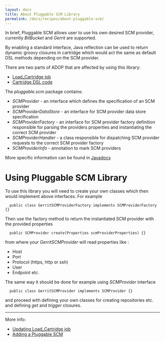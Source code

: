 ```yaml
---
layout: docs
title: About Pluggable SCM Library
permalink: /docs/recipes/about-pluggable-scm/
---
```


In brief, Pluggable SCM allows user to use his own desired SCM provider, currently _BitBucket_ and _Gerrit_ are supported.

By enabling a standard interface, Java reflection can be used to return dynamic groovy closures in cartridge which would act the same as default DSL methods depending on the SCM provider.

There are two parts of ADOP that are affected by using this library:

* [Load_Cartridge job](https://kristapsm.github.io/adop-pluggable-scm/docs/recipes/updating-load-cartridge/)
* [Cartridge DSL code](https://kristapsm.github.io/adop-cartridges-cookbook/docs/recipes/adding-a-pluggable-scm/)

The _pluggable.scm_ package contains:

* _SCMProvider_ - an interface which defines the specification of an SCM provider
* _SCMProviderDataStore_ - an interface for SCM provider data store specification
* _SCMProviderFactory_ - an interface for SCM provider factory definition responsible for parsing the providers properties and instantiating the correct SCM provider
* _SCMProviderHandler_ - a class responsible for dispatching SCM provider requests to the correct SCM provider factory
* _SCMProviderInfo_ - annotation to mark SCM providers

More specific information can be found in [Javadocs](https://kristapsm.github.io/adop-pluggable-scm/groovydocs/)

# Using Pluggable SCM Library

To use this library you will need to create your own classes which then would implement above interfaces. For example

```
  public class GerritSCMProviderFactory implements SCMProviderFactory {}
```

Then use the factory method to return the instantiated SCM provider with the provided properties 

```
  public SCMProvider create(Properties scmProviderProperties) {}
```

from where your _GerritSCMProvider_ will read properties like :

* Host
* Port
* Protocol (https, http or ssh)
* User
* Endpoint etc.


The same way it should be done for example using _SCMProvider_ interface

```
  public class GerritSCMProvider implements SCMProvider {}
```

and proceed with defining your own classes for creating repositories etc. and defining _get_ and _trigger_ closures.

---

More info:

- [Updating Load_Cartridge job](https://kristapsm.github.io/adop-pluggable-scm/docs/recipes/updating-load-cartridge/)
- [Adding a Pluggable SCM](https://kristapsm.github.io/adop-cartridges-cookbook/docs/recipes/adding-a-pluggable-scm/)